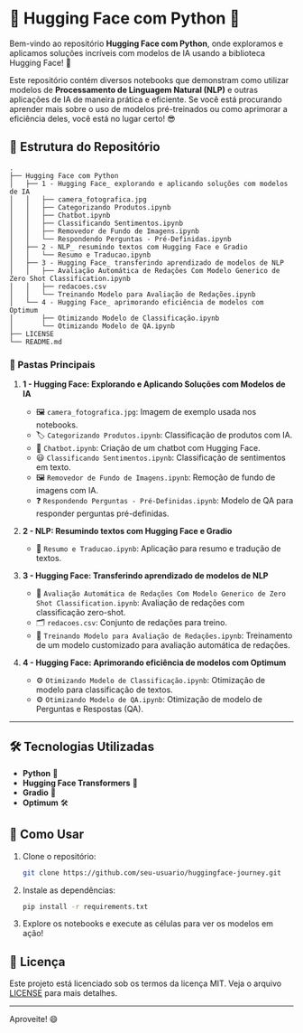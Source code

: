 # 🌟 Hugging Face com Python 🌟

Bem-vindo ao repositório **Hugging Face com Python**, onde exploramos e aplicamos soluções incríveis com modelos de IA usando a biblioteca Hugging Face! 🚀

Este repositório contém diversos notebooks que demonstram como utilizar modelos de **Processamento de Linguagem Natural (NLP)** e outras aplicações de IA de maneira prática e eficiente. Se você está procurando aprender mais sobre o uso de modelos pré-treinados ou como aprimorar a eficiência deles, você está no lugar certo! 😎

## 📂 Estrutura do Repositório

```
.
├── Hugging Face com Python
│   ├── 1 - Hugging Face_ explorando e aplicando soluções com modelos de IA
│   │   ├── camera_fotografica.jpg
│   │   ├── Categorizando Produtos.ipynb
│   │   ├── Chatbot.ipynb
│   │   ├── Classificando Sentimentos.ipynb
│   │   ├── Removedor de Fundo de Imagens.ipynb
│   │   └── Respondendo Perguntas - Pré-Definidas.ipynb
│   ├── 2 - NLP_ resumindo textos com Hugging Face e Gradio
│   │   └── Resumo e Traducao.ipynb
│   ├── 3 - Hugging Face_ transferindo aprendizado de modelos de NLP
│   │   ├── Avaliação Automática de Redações Com Modelo Generico de Zero Shot Classification.ipynb
│   │   ├── redacoes.csv
│   │   └── Treinando Modelo para Avaliação de Redações.ipynb
│   └── 4 - Hugging Face_ aprimorando eficiência de modelos com Optimum
│       ├── Otimizando Modelo de Classificação.ipynb
│       └── Otimizando Modelo de QA.ipynb
├── LICENSE
└── README.md
```

### 📁 Pastas Principais

1. **1 - Hugging Face: Explorando e Aplicando Soluções com Modelos de IA**
   - 🖼️ `camera_fotografica.jpg`: Imagem de exemplo usada nos notebooks.
   - 🏷️ `Categorizando Produtos.ipynb`: Classificação de produtos com IA.
   - 🤖 `Chatbot.ipynb`: Criação de um chatbot com Hugging Face.
   - 😃 `Classificando Sentimentos.ipynb`: Classificação de sentimentos em texto.
   - 🖼️ `Removedor de Fundo de Imagens.ipynb`: Remoção de fundo de imagens com IA.
   - ❓ `Respondendo Perguntas - Pré-Definidas.ipynb`: Modelo de QA para responder perguntas pré-definidas.

2. **2 - NLP: Resumindo textos com Hugging Face e Gradio**
   - 📝 `Resumo e Traducao.ipynb`: Aplicação para resumo e tradução de textos.

3. **3 - Hugging Face: Transferindo aprendizado de modelos de NLP**
   - 📝 `Avaliação Automática de Redações Com Modelo Generico de Zero Shot Classification.ipynb`: Avaliação de redações com classificação zero-shot.
   - 🗂️ `redacoes.csv`: Conjunto de redações para treino.
   - 📝 `Treinando Modelo para Avaliação de Redações.ipynb`: Treinamento de um modelo customizado para avaliação automática de redações.

4. **4 - Hugging Face: Aprimorando eficiência de modelos com Optimum**
   - ⚙️ `Otimizando Modelo de Classificação.ipynb`: Otimização de modelo para classificação de textos.
   - ⚙️ `Otimizando Modelo de QA.ipynb`: Otimização de modelo de Perguntas e Respostas (QA).

---

## 🛠️ Tecnologias Utilizadas

- **Python** 🐍
- **Hugging Face Transformers** 🤗
- **Gradio** 🚪
- **Optimum** 🛠️

## 🚀 Como Usar

1. Clone o repositório:
   ```bash
   git clone https://github.com/seu-usuario/huggingface-journey.git
   ```

2. Instale as dependências:
   ```bash
   pip install -r requirements.txt
   ```

3. Explore os notebooks e execute as células para ver os modelos em ação!

## 🔖 Licença

Este projeto está licenciado sob os termos da licença MIT. Veja o arquivo [LICENSE](./LICENSE) para mais detalhes.

---

Aproveite! 😄